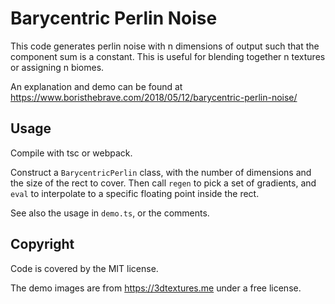 Barycentric Perlin Noise
=====================

This code generates perlin noise with n dimensions of output such that the component sum is a constant. This is useful for
blending together n textures or assigning n biomes.

An explanation and demo can be found at https://www.boristhebrave.com/2018/05/12/barycentric-perlin-noise/

Usage
-----

Compile with tsc or webpack.

Construct a `BarycentricPerlin` class, with the number of dimensions and the size of the rect to cover. 
Then call `regen` to pick a set of gradients, and `eval` to interpolate to a specific floating point inside the rect.

See also the usage in `demo.ts`, or the comments. 

Copyright
---------
Code is covered by the MIT license.

The demo images are from https://3dtextures.me under a free license.
